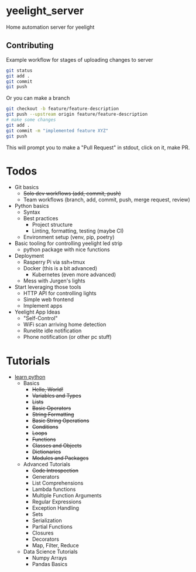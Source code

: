 # yeelight_server
Home automation server for yeelight

## Contributing

Example workflow for stages of uploading changes to server

```sh
git status
git add .
git commit
git push
``` 

Or you can make a branch

```sh
git checkout -b feature/feature-description
git push --upstream origin feature/feature-description
# make some changes
git add .
git commit -m "implemented feature XYZ"
git push
```

This will prompt you to make a "Pull Request" in stdout, click on it, make PR.

# Todos

* Git basics
  * ~~Solo dev workflows (add, commit, push)~~
  * Team workflows (branch, add, commit, push, merge request, review)
* Python basics
  * Syntax
  * Best practices
    * Project structure
    * Linting, formatting, testing (maybe CI)
  * Environment setup (venv, pip, poetry)
* Basic tooling for controlling yeelight led strip
  * python package with nice functions
* Deployment
  * Rasperry Pi via ssh+tmux
  * Docker (this is a bit advanced)
    * Kubernetes (even more advanced)
  * Mess with Jurgen's lights
* Start leveraging those tools
  * HTTP API for controlling lights
  * Simple web frontend
  * Implement apps
* Yeelight App Ideas
  * "Self-Control"
  * WiFi scan arriving home detection
  * Runelite idle notification
  * Phone notification (or other pc stuff)

# Tutorials

* [learn python](https://www.learnpython.org/)
  * Basics
      * ~~Hello, World!~~
      * ~~Variables and Types~~
      * ~~Lists~~
      * ~~Basic Operators~~
      * ~~String Formatting~~
      * ~~Basic String Operations~~
      * ~~Conditions~~
      * ~~Loops~~
      * ~~Functions~~
      * ~~Classes and Objects~~
      * ~~Dictionaries~~
      * ~~Modules and Packages~~
  * Advanced Tutorials
      * ~~Code Introspection~~
      * Generators
      * List Comprehensions
      * Lambda functions
      * Multiple Function Arguments
      * Regular Expressions
      * Exception Handling
      * Sets
      * Serialization
      * Partial Functions
      * Closures
      * Decorators
      * Map, Filter, Reduce
  * Data Science Tutorials
      * Numpy Arrays
      * Pandas Basics

